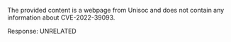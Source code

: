 The provided content is a webpage from Unisoc and does not contain any information about CVE-2022-39093.

Response: UNRELATED